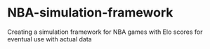 # NBA-simulation-framework
Creating a simulation framework for NBA games with Elo scores for eventual use with actual data
